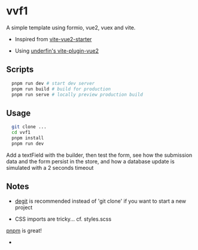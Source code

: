 # vvf1

A simple template using formio, vue2, vuex and vite.

-   Inspired from [vite-vue2-starter](https://github.com/matt-auckland/vite-vue2-starter)

-   Using [underfin's vite-plugin-vue2](https://github.com/underfin/vite-plugin-vue2)

## Scripts

```bash
  pnpm run dev # start dev server
  pnpm run build # build for production
  pnpm run serve # locally preview production build
```

## Usage

```bash
  git clone ...
  cd vvf1
  pnpm install
  pnpm run dev
```

Add a textField with the builder, then test the form,
see how the submission data and the form persist in the store,
and how a database update is simulated with a 2 seconds timeout

## Notes

-   [degit](https://github.com/Rich-Harris/degit) is recommended instead of 'git clone' if you want to start a new project

-   CSS imports are tricky... cf. styles.scss

[pnpm](https://www.npmjs.com/package/pnpm) is great!

-
